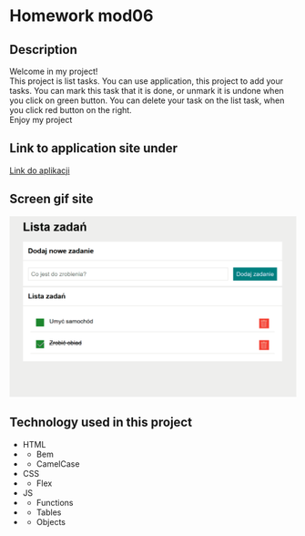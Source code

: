 # Homework mod06

## Description

Welcome in my project!</br>
This project is list tasks. You can use application, this project to add your tasks. You can mark this task that it is done, or unmark it is undone when you click on green button. You can delete your task on the list task, when you click red button on the right.</br>
Enjoy my project

## Link to application site under

[Link do aplikacji](https://lukaswebdeveloper.github.io/homework_mod06/)

## Screen gif site

![GifSite](img/siteTasksList.gif)

## Technology used in this project
- HTML
- - Bem 
- - CamelCase
- CSS
- - Flex
- JS
- - Functions
- - Tables
- - Objects